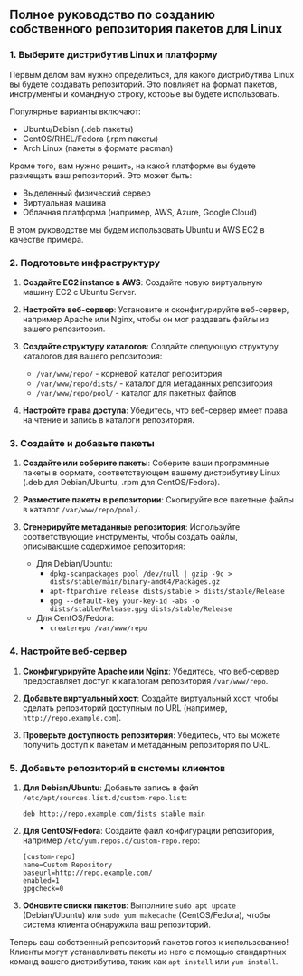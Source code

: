 ## Полное руководство по созданию собственного репозитория пакетов для Linux

### 1. Выберите дистрибутив Linux и платформу

Первым делом вам нужно определиться, для какого дистрибутива Linux вы будете создавать репозиторий. Это повлияет на формат пакетов, инструменты и командную строку, которые вы будете использовать.

Популярные варианты включают:
- Ubuntu/Debian (.deb пакеты)
- CentOS/RHEL/Fedora (.rpm пакеты)
- Arch Linux (пакеты в формате pacman)

Кроме того, вам нужно решить, на какой платформе вы будете размещать ваш репозиторий. Это может быть:
- Выделенный физический сервер
- Виртуальная машина
- Облачная платформа (например, AWS, Azure, Google Cloud)

В этом руководстве мы будем использовать Ubuntu и AWS EC2 в качестве примера.

### 2. Подготовьте инфраструктуру

1. **Создайте EC2 instance в AWS**: Создайте новую виртуальную машину EC2 с Ubuntu Server.

2. **Настройте веб-сервер**: Установите и сконфигурируйте веб-сервер, например Apache или Nginx, чтобы он мог раздавать файлы из вашего репозитория.

3. **Создайте структуру каталогов**: Создайте следующую структуру каталогов для вашего репозитория:
   - `/var/www/repo/` - корневой каталог репозитория
   - `/var/www/repo/dists/` - каталог для метаданных репозитория
   - `/var/www/repo/pool/` - каталог для пакетных файлов

4. **Настройте права доступа**: Убедитесь, что веб-сервер имеет права на чтение и запись в каталоги репозитория.

### 3. Создайте и добавьте пакеты

1. **Создайте или соберите пакеты**: Соберите ваши программные пакеты в формате, соответствующем вашему дистрибутиву Linux (.deb для Debian/Ubuntu, .rpm для CentOS/Fedora).

2. **Разместите пакеты в репозитории**: Скопируйте все пакетные файлы в каталог `/var/www/repo/pool/`.

3. **Сгенерируйте метаданные репозитория**: Используйте соответствующие инструменты, чтобы создать файлы, описывающие содержимое репозитория:
   - Для Debian/Ubuntu:
     - `dpkg-scanpackages pool /dev/null | gzip -9c > dists/stable/main/binary-amd64/Packages.gz`
     - `apt-ftparchive release dists/stable > dists/stable/Release`
     - `gpg --default-key your-key-id -abs -o dists/stable/Release.gpg dists/stable/Release`
   - Для CentOS/Fedora:
     - `createrepo /var/www/repo`

### 4. Настройте веб-сервер

1. **Сконфигурируйте Apache или Nginx**: Убедитесь, что веб-сервер предоставляет доступ к каталогам репозитория `/var/www/repo`.

2. **Добавьте виртуальный хост**: Создайте виртуальный хост, чтобы сделать репозиторий доступным по URL (например, `http://repo.example.com`).

3. **Проверьте доступность репозитория**: Убедитесь, что вы можете получить доступ к пакетам и метаданным репозитория по URL.

### 5. Добавьте репозиторий в системы клиентов

1. **Для Debian/Ubuntu**: Добавьте запись в файл `/etc/apt/sources.list.d/custom-repo.list`:
   ```
   deb http://repo.example.com/dists stable main
   ```
2. **Для CentOS/Fedora**: Создайте файл конфигурации репозитория, например `/etc/yum.repos.d/custom-repo.repo`:
   ```
   [custom-repo]
   name=Custom Repository
   baseurl=http://repo.example.com/
   enabled=1
   gpgcheck=0
   ```
3. **Обновите списки пакетов**: Выполните `sudo apt update` (Debian/Ubuntu) или `sudo yum makecache` (CentOS/Fedora), чтобы система клиента обнаружила ваш репозиторий.

Теперь ваш собственный репозиторий пакетов готов к использованию! Клиенты могут устанавливать пакеты из него с помощью стандартных команд вашего дистрибутива, таких как `apt install` или `yum install`.
